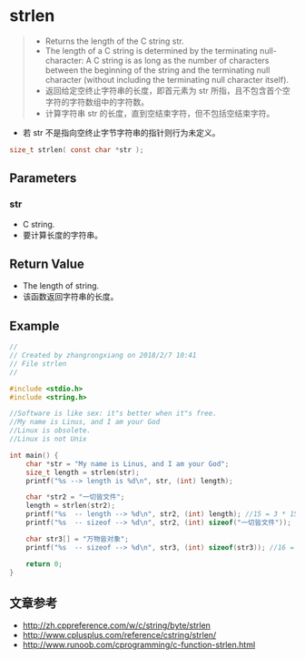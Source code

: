 # strlen
> - Returns the length of the C string str.
> - The length of a C string is determined by the terminating null-character: A C string is as long as the number of characters between the beginning of the string and the terminating null character (without including the terminating null character itself).
> - 返回给定空终止字符串的长度，即首元素为 str 所指，且不包含首个空字符的字符数组中的字符数。
> - 计算字符串 str 的长度，直到空结束字符，但不包括空结束字符。

- 若 str 不是指向空终止字节字符串的指针则行为未定义。
```c
size_t strlen( const char *str );
```

## Parameters
### str
- C string.
- 要计算长度的字符串。

## Return Value
- The length of string. 
- 该函数返回字符串的长度。

## Example
```c
//
// Created by zhangrongxiang on 2018/2/7 10:41
// File strlen
//

#include <stdio.h>
#include <string.h>

//Software is like sex: it"s better when it"s free.
//My name is Linus, and I am your God
//Linux is obsolete.
//Linux is not Unix

int main() {
    char *str = "My name is Linus, and I am your God";
    size_t length = strlen(str);
    printf("%s --> length is %d\n", str, (int) length);

    char *str2 = "一切皆文件";
    length = strlen(str2);
    printf("%s  -- length --> %d\n", str2, (int) length); //15 = 3 * 15
    printf("%s  -- sizeof --> %d\n", str2, (int) sizeof("一切皆文件")); //16 = 3 * 5 + 1

    char str3[] = "万物皆对象";
    printf("%s  -- sizeof --> %d\n", str3, (int) sizeof(str3)); //16 = 3 * 5 + 1

    return 0;
}
```

## 文章参考
- <http://zh.cppreference.com/w/c/string/byte/strlen>
- <http://www.cplusplus.com/reference/cstring/strlen/> 
- <http://www.runoob.com/cprogramming/c-function-strlen.html>